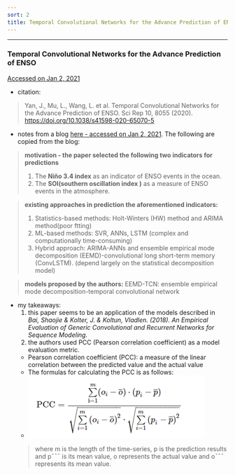 ```yaml
---
sort: 2
title: Temporal Convolutional Networks for the Advance Prediction of ENSO
---
```


***

### Temporal Convolutional Networks for the Advance Prediction of ENSO 
[Accessed on Jan 2, 2021](https://www.nature.com/articles/s41598-020-65070-5)


- citation:
 > Yan, J., Mu, L., Wang, L. et al. Temporal Convolutional Networks for the Advance Prediction of ENSO. Sci Rep 10, 8055 (2020). https://doi.org/10.1038/s41598-020-65070-5 

- notes from a blog [here - accessed on Jan 2, 2021](https://blog.csdn.net/m0_37859875/article/details/110732360). The following are copied from the blog:
 > **motivation - the paper selected the following two indicators for predictions**
 > 1. The **Niño 3.4 index** as an indicator of ENSO events in the ocean.
 > 1. The **SOI(southern oscillation index )** as a measure of ENSO events in the atmosphere.
 
 > **existing approaches in prediction the aforementioned indicators:**
 > 1. Statistics-based methods: Holt-Winters (HW) method and ARIMA method(poor ftting)
 > 1. ML-based methods: SVR, ANNs, LSTM (complex and computationally time-consuming)
 > 1. Hybrid approach: ARIMA-ANNs and ensemble empirical mode decomposition (EEMD)-convolutional long short-term memory (ConvLSTM). (depend largely on the statistical decomposition model)
 
 > **models proposed by the authors:**
 > EEMD-TCN: ensemble empirical mode decomposition-temporal convolutional network
 

- my takeaways:
  1. this paper seems to be an application of the models described in *Bai, Shaojie & Kolter, J. & Koltun, Vladlen. (2018). An Empirical Evaluation of Generic Convolutional and Recurrent Networks for Sequence Modeling.*
  1. the authors used PCC (Pearson correlation coefficient) as a model evaluation metric. 
   * Pearson correlation coefficient (PCC): a measure of the linear correlation between the predicted value and the actual value
   * The formulas for calculating the PCC is as follows:
   * ![title](img/pcc.png)
   > where m is the length of the time-series, p is the prediction results and p¯¯¯ is its mean value, o represents the actual value and o¯¯¯ represents its mean value.
